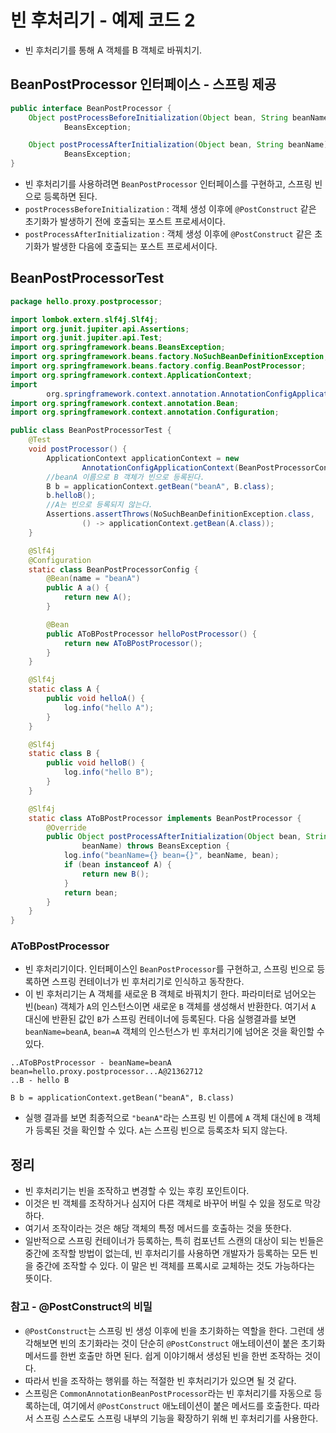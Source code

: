 # 빈 후처리기 - 예제 코드 2
- 빈 후처리기를 통해 A 객체를 B 객체로 바꿔치기.

## BeanPostProcessor 인터페이스 - 스프링 제공
```java
public interface BeanPostProcessor {
    Object postProcessBeforeInitialization(Object bean, String beanName) throws
            BeansException;

    Object postProcessAfterInitialization(Object bean, String beanName) throws
            BeansException;
}
```
- 빈 후처리기를 사용하려면 `BeanPostProcessor` 인터페이스를 구현하고, 스프링 빈으로
등록하면 된다.
- `postProcessBeforeInitialization` : 객체 생성 이후에 `@PostConstruct` 같은
초기화가 발생하기 전에 호출되는 포스트 프로세서이다.
- `postProcessAfterInitialization` : 객체 생성 이후에 `@PostConstruct` 같은
초기화가 발생한 다음에 호출되는 포스트 프로세서이다.
  
## BeanPostProcessorTest
```java
package hello.proxy.postprocessor;

import lombok.extern.slf4j.Slf4j;
import org.junit.jupiter.api.Assertions;
import org.junit.jupiter.api.Test;
import org.springframework.beans.BeansException;
import org.springframework.beans.factory.NoSuchBeanDefinitionException;
import org.springframework.beans.factory.config.BeanPostProcessor;
import org.springframework.context.ApplicationContext;
import
        org.springframework.context.annotation.AnnotationConfigApplicationContext;
import org.springframework.context.annotation.Bean;
import org.springframework.context.annotation.Configuration;

public class BeanPostProcessorTest {
    @Test
    void postProcessor() {
        ApplicationContext applicationContext = new
                AnnotationConfigApplicationContext(BeanPostProcessorConfig.class);
        //beanA 이름으로 B 객체가 빈으로 등록된다.
        B b = applicationContext.getBean("beanA", B.class);
        b.helloB();
        //A는 빈으로 등록되지 않는다.
        Assertions.assertThrows(NoSuchBeanDefinitionException.class,
                () -> applicationContext.getBean(A.class));
    }

    @Slf4j
    @Configuration
    static class BeanPostProcessorConfig {
        @Bean(name = "beanA")
        public A a() {
            return new A();
        }

        @Bean
        public AToBPostProcessor helloPostProcessor() {
            return new AToBPostProcessor();
        }
    }

    @Slf4j
    static class A {
        public void helloA() {
            log.info("hello A");
        }
    }

    @Slf4j
    static class B {
        public void helloB() {
            log.info("hello B");
        }
    }

    @Slf4j
    static class AToBPostProcessor implements BeanPostProcessor {
        @Override
        public Object postProcessAfterInitialization(Object bean, String
                beanName) throws BeansException {
            log.info("beanName={} bean={}", beanName, bean);
            if (bean instanceof A) {
                return new B();
            }
            return bean;
        }
    }
}
```
### AToBPostProcessor
- 빈 후처리기이다. 인터페이스인 `BeanPostProcessor`를 구현하고, 스프링 빈으로 등록하면
스프링 컨테이너가 빈 후처리기로 인식하고 동작한다.
- 이 빈 후처리기는 A 객체를 새로운 B 객체로 바꿔치기 한다. 파라미터로 넘어오는 빈(`bean`)
객체가 `A`의 인스턴스이면 새로운 `B` 객체를 생성해서 반환한다. 여기서 `A` 대신에 반환된
값인 `B`가 스프링 컨테이너에 등록된다. 다음 실행결과를 보면 `beanName=beanA`,
`bean=A` 객체의 인스턴스가 빈 후처리기에 넘어온 것을 확인할 수 있다.
```text
..AToBPostProcessor - beanName=beanA
bean=hello.proxy.postprocessor...A@21362712
..B - hello B
```
`B b = applicationContext.getBean("beanA", B.class)`
- 실행 결과를 보면 최종적으로 `"beanA"`라는 스프링 빈 이름에 `A` 객체 대신에 `B`
객체가 등록된 것을 확인할 수 있다. `A`는 스프링 빈으로 등록조차 되지 않는다.
  
## 정리
- 빈 후처리기는 빈을 조작하고 변경할 수 있는 후킹 포인트이다.
- 이것은 빈 객체를 조작하거나 심지어 다른 객체로 바꾸어 버릴 수 있을 정도로 막강하다.
- 여기서 조작이라는 것은 해당 객체의 특정 메서드를 호출하는 것을 뜻한다.
- 일반적으로 스프링 컨테이너가 등록하는, 특히 컴포넌트 스캔의 대상이 되는 빈들은 중간에
조작할 방법이 없는데, 빈 후처리기를 사용하면 개발자가 등록하는 모든 빈을 중간에 조작할 수 있다.
이 말은 빈 객체를 프록시로 교체하는 것도 가능하다는 뜻이다.

### 참고 - @PostConstruct의 비밀
- `@PostConstruct`는 스프링 빈 생성 이후에 빈을 초기화하는 역할을 한다. 그런데
생각해보면 빈의 초기화라는 것이 단순히 `@PostConstruct` 애노테이션이 붙은 초기화 
메서드를 한번 호출만 하면 된다. 쉽게 이야기해서 생성된 빈을 한번 조작하는 것이다.
- 따라서 빈을 조작하는 행위를 하는 적절한 빈 후처리기가 있으면 될 것 같다.
- 스프링은 `CommonAnnotationBeanPostProcessor`라는 빈 후처리기를 자동으로
등록하는데, 여기에서 `@PostConstruct` 애노테이션이 붙은 메서드를 호출한다. 따라서
스프링 스스로도 스프링 내부의 기능을 확장하기 위해 빈 후처리기를 사용한다.
